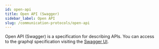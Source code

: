 ```yaml
---
id: open-api
title: Open API (Swagger)
sidebar_label: Open API
slug: /communication-protocols/open-api
---
```


Open API (Swagger) is a specification for describing APIs. You can access to the graphql specification visiting the [Swagger UI](https://central-factory.com/metaverse/openapi).
